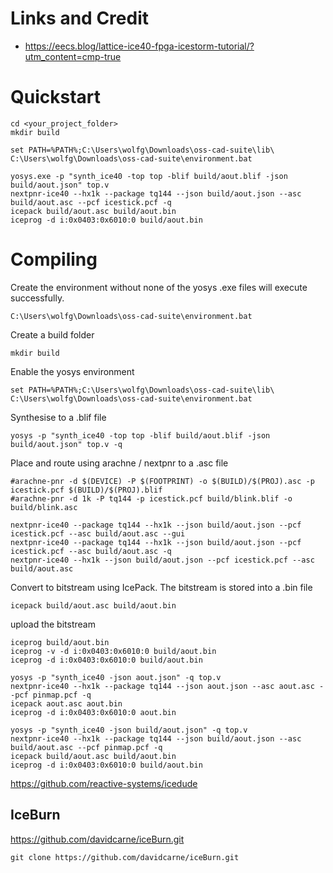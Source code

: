 # Links and Credit

* https://eecs.blog/lattice-ice40-fpga-icestorm-tutorial/?utm_content=cmp-true

# Quickstart

```
cd <your_project_folder>
mkdir build

set PATH=%PATH%;C:\Users\wolfg\Downloads\oss-cad-suite\lib\
C:\Users\wolfg\Downloads\oss-cad-suite\environment.bat

yosys.exe -p "synth_ice40 -top top -blif build/aout.blif -json build/aout.json" top.v
nextpnr-ice40 --hx1k --package tq144 --json build/aout.json --asc build/aout.asc --pcf icestick.pcf -q
icepack build/aout.asc build/aout.bin
iceprog -d i:0x0403:0x6010:0 build/aout.bin
```

# Compiling

Create the environment without none of the yosys .exe files will execute successfully.

```
C:\Users\wolfg\Downloads\oss-cad-suite\environment.bat
```

Create a build folder

```
mkdir build
```

Enable the yosys environment

```
set PATH=%PATH%;C:\Users\wolfg\Downloads\oss-cad-suite\lib\
C:\Users\wolfg\Downloads\oss-cad-suite\environment.bat
```

Synthesise to a .blif file

```
yosys -p "synth_ice40 -top top -blif build/aout.blif -json build/aout.json" top.v -q
```

Place and route using arachne / nextpnr to a .asc file

```
#arachne-pnr -d $(DEVICE) -P $(FOOTPRINT) -o $(BUILD)/$(PROJ).asc -p icestick.pcf $(BUILD)/$(PROJ).blif
#arachne-pnr -d 1k -P tq144 -p icestick.pcf build/blink.blif -o build/blink.asc

nextpnr-ice40 --package tq144 --hx1k --json build/aout.json --pcf icestick.pcf --asc build/aout.asc --gui
nextpnr-ice40 --package tq144 --hx1k --json build/aout.json --pcf icestick.pcf --asc build/aout.asc -q
nextpnr-ice40 --hx1k --json build/aout.json --pcf icestick.pcf --asc build/aout.asc
```

Convert to bitstream using IcePack. The bitstream is stored into a .bin file

```
icepack build/aout.asc build/aout.bin
```

upload the bitstream

```
iceprog build/aout.bin
iceprog -v -d i:0x0403:0x6010:0 build/aout.bin
iceprog -d i:0x0403:0x6010:0 build/aout.bin
```

```
yosys -p "synth_ice40 -json aout.json" -q top.v
nextpnr-ice40 --hx1k --package tq144 --json aout.json --asc aout.asc --pcf pinmap.pcf -q
icepack aout.asc aout.bin
iceprog -d i:0x0403:0x6010:0 aout.bin
```

```
yosys -p "synth_ice40 -json build/aout.json" -q top.v
nextpnr-ice40 --hx1k --package tq144 --json build/aout.json --asc build/aout.asc --pcf pinmap.pcf -q
icepack build/aout.asc build/aout.bin
iceprog -d i:0x0403:0x6010:0 build/aout.bin
```

https://github.com/reactive-systems/icedude


## IceBurn

https://github.com/davidcarne/iceBurn.git

```
git clone https://github.com/davidcarne/iceBurn.git
```